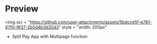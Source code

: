 # Preview


<img scr = "https://github.com/user-attachments/assets/5bdcce5f-e781-47f0-9f37-2b5d4b3d20d3" style = "width: 200px"


- Split Pay App with Multipage function
